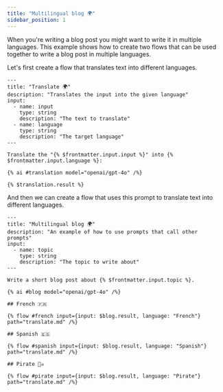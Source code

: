 ```yaml
---
title: "Multilingual blog 🌍"
sidebar_position: 1
---
```


When you're writing a blog post you might want to write it in multiple languages. This example shows how to create two flows that can be used together to write a blog post in multiple languages.

Let's first create a flow that translates text into different languages.

```aim {% title="translate.md" %}
---
title: "Translate 🌍"
description: "Translates the input into the given language"
input:
  - name: input
    type: string
    description: "The text to translate"
  - name: language
    type: string
    description: "The target language"
---

Translate the "{% $frontmatter.input.input %}" into {% $frontmatter.input.language %}:

{% ai #translation model="openai/gpt-4o" /%}

{% $translation.result %}
```

And then we can create a flow that uses this prompt to translate text into different languages.


```aim {% title="multilingual-blog.md" %}
---
title: "Multilingual blog 🌍"
description: "An example of how to use prompts that call other prompts"
input:
  - name: topic
    type: string
    description: "The topic to write about"
---

Write a short blog post about {% $frontmatter.input.topic %}.

{% ai #blog model="openai/gpt-4o" /%}

## French 🇫🇷

{% flow #french input={input: $blog.result, language: "French"} path="translate.md" /%}

## Spanish 🇪🇸

{% flow #spanish input={input: $blog.result, language: "Spanish"} path="translate.md" /%}

## Pirate 🏴‍☠️

{% flow #pirate input={input: $blog.result, language: "Pirate"} path="translate.md" /%}

```